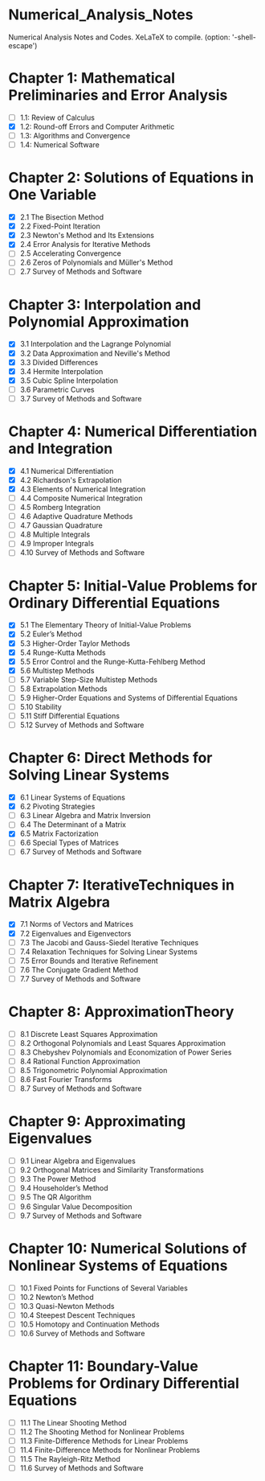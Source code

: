 # Numerical_Analysis_Notes
Numerical Analysis Notes and Codes. XeLaTeX to compile. (option: '-shell-escape')

# Chapter 1: Mathematical Preliminaries and Error Analysis
- [ ] 1.1: Review of Calculus
- [x] 1.2: Round-off Errors and Computer Arithmetic
- [ ] 1.3: Algorithms and Convergence
- [ ] 1.4: Numerical Software

# Chapter 2: Solutions of Equations in One Variable
- [x] 2.1 The Bisection Method
- [x] 2.2 Fixed-Point Iteration
- [x] 2.3 Newton's Method and Its Extensions
- [x] 2.4 Error Analysis for Iterative Methods
- [ ] 2.5 Accelerating Convergence
- [ ] 2.6 Zeros of Polynomials and Müller's Method
- [ ] 2.7 Survey of Methods and Software

# Chapter 3: Interpolation and Polynomial Approximation
- [x] 3.1 Interpolation and the Lagrange Polynomial
- [x] 3.2 Data Approximation and Neville's Method
- [x] 3.3 Divided Differences
- [x] 3.4 Hermite Interpolation
- [x] 3.5 Cubic Spline Interpolation
- [ ] 3.6 Parametric Curves
- [ ] 3.7 Survey of Methods and Software

# Chapter 4: Numerical Differentiation and Integration
- [x] 4.1 Numerical Differentiation
- [x] 4.2 Richardson's Extrapolation
- [x] 4.3 Elements of Numerical Integration
- [ ] 4.4 Composite Numerical Integration
- [ ] 4.5 Romberg Integration
- [ ] 4.6 Adaptive Quadrature Methods
- [ ] 4.7 Gaussian Quadrature
- [ ] 4.8 Multiple Integrals
- [ ] 4.9 Improper Integrals
- [ ] 4.10 Survey of Methods and Software

# Chapter 5: Initial-Value Problems for Ordinary Differential Equations
- [x] 5.1 The Elementary Theory of Initial-Value Problems
- [x] 5.2 Euler’s Method
- [x] 5.3 Higher-Order Taylor Methods
- [x] 5.4 Runge-Kutta Methods
- [x] 5.5 Error Control and the Runge-Kutta-Fehlberg Method
- [x] 5.6 Multistep Methods
- [ ] 5.7 Variable Step-Size Multistep Methods
- [ ] 5.8 Extrapolation Methods
- [ ] 5.9 Higher-Order Equations and Systems of Differential Equations
- [ ] 5.10 Stability
- [ ] 5.11 Stiff Differential Equations
- [ ] 5.12 Survey of Methods and Software

# Chapter 6: Direct Methods for Solving Linear Systems
- [x] 6.1 Linear Systems of Equations
- [x] 6.2 Pivoting Strategies
- [ ] 6.3 Linear Algebra and Matrix Inversion
- [ ] 6.4 The Determinant of a Matrix
- [x] 6.5 Matrix Factorization
- [ ] 6.6 Special Types of Matrices
- [ ] 6.7 Survey of Methods and Software

# Chapter 7: IterativeTechniques in Matrix Algebra
- [x] 7.1 Norms of Vectors and Matrices
- [x] 7.2 Eigenvalues and Eigenvectors
- [ ] 7.3 The Jacobi and Gauss-Siedel Iterative Techniques
- [ ] 7.4 Relaxation Techniques for Solving Linear Systems
- [ ] 7.5 Error Bounds and Iterative Refinement
- [ ] 7.6 The Conjugate Gradient Method
- [ ] 7.7 Survey of Methods and Software

# Chapter 8: ApproximationTheory
- [ ] 8.1 Discrete Least Squares Approximation
- [ ] 8.2 Orthogonal Polynomials and Least Squares Approximation
- [ ] 8.3 Chebyshev Polynomials and Economization of Power Series
- [ ] 8.4 Rational Function Approximation
- [ ] 8.5 Trigonometric Polynomial Approximation
- [ ] 8.6 Fast Fourier Transforms
- [ ] 8.7 Survey of Methods and Software

# Chapter 9: Approximating Eigenvalues
- [ ] 9.1 Linear Algebra and Eigenvalues
- [ ] 9.2 Orthogonal Matrices and Similarity Transformations
- [ ] 9.3 The Power Method
- [ ] 9.4 Householder’s Method
- [ ] 9.5 The QR Algorithm
- [ ] 9.6 Singular Value Decomposition
- [ ] 9.7 Survey of Methods and Software

# Chapter 10: Numerical Solutions of Nonlinear Systems of Equations
- [ ] 10.1 Fixed Points for Functions of Several Variables
- [ ] 10.2 Newton’s Method
- [ ] 10.3 Quasi-Newton Methods
- [ ] 10.4 Steepest Descent Techniques
- [ ] 10.5 Homotopy and Continuation Methods
- [ ] 10.6 Survey of Methods and Software

# Chapter 11: Boundary-Value Problems for Ordinary Differential Equations
- [ ] 11.1 The Linear Shooting Method
- [ ] 11.2 The Shooting Method for Nonlinear Problems
- [ ] 11.3 Finite-Difference Methods for Linear Problems
- [ ] 11.4 Finite-Difference Methods for Nonlinear Problems
- [ ] 11.5 The Rayleigh-Ritz Method
- [ ] 11.6 Survey of Methods and Software
